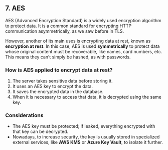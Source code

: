 ## 7. AES

AES (Advanced Encryption Standard) is a widely used encryption algorithm to protect data. It is a common standard for encrypting HTTP communication asymmetrically, as we saw before in TLS.

However, another of its main uses is encrypting data at rest, known as **encryption at rest**. In this case, AES is used **symmetrically** to protect data whose original content must be recoverable, like names, card numbers, etc. This means they can’t simply be hashed, as with passwords.

### How is AES applied to encrypt data at rest?

1. The server takes sensitive data before storing it.  
2. It uses an AES key to encrypt the data.  
3. It saves the encrypted data in the database.  
4. When it is necessary to access that data, it is decrypted using the same key.

### Considerations

- The AES key must be protected; if leaked, everything encrypted with that key can be decrypted.  
- Nowadays, to increase security, the key is usually stored in specialized external services, like **AWS KMS** or **Azure Key Vault**, to isolate it further.
